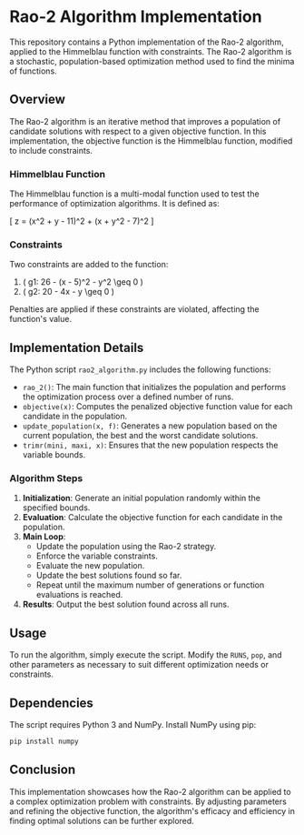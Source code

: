 # Rao-2 Algorithm Implementation

This repository contains a Python implementation of the Rao-2 algorithm, applied to the Himmelblau function with constraints. The Rao-2 algorithm is a stochastic, population-based optimization method used to find the minima of functions.

## Overview

The Rao-2 algorithm is an iterative method that improves a population of candidate solutions with respect to a given objective function. In this implementation, the objective function is the Himmelblau function, modified to include constraints.

### Himmelblau Function

The Himmelblau function is a multi-modal function used to test the performance of optimization algorithms. It is defined as:

\[ z = (x^2 + y - 11)^2 + (x + y^2 - 7)^2 \]

### Constraints

Two constraints are added to the function:

1. \( g1: 26 - (x - 5)^2 - y^2 \geq 0 \)
2. \( g2: 20 - 4x - y \geq 0 \)

Penalties are applied if these constraints are violated, affecting the function's value.

## Implementation Details

The Python script `rao2_algorithm.py` includes the following functions:

- `rao_2()`: The main function that initializes the population and performs the optimization process over a defined number of runs.
- `objective(x)`: Computes the penalized objective function value for each candidate in the population.
- `update_population(x, f)`: Generates a new population based on the current population, the best and the worst candidate solutions.
- `trimr(mini, maxi, x)`: Ensures that the new population respects the variable bounds.

### Algorithm Steps

1. **Initialization**: Generate an initial population randomly within the specified bounds.
2. **Evaluation**: Calculate the objective function for each candidate in the population.
3. **Main Loop**:
   - Update the population using the Rao-2 strategy.
   - Enforce the variable constraints.
   - Evaluate the new population.
   - Update the best solutions found so far.
   - Repeat until the maximum number of generations or function evaluations is reached.
4. **Results**: Output the best solution found across all runs.

## Usage

To run the algorithm, simply execute the script. Modify the `RUNS`, `pop`, and other parameters as necessary to suit different optimization needs or constraints.

## Dependencies

The script requires Python 3 and NumPy. Install NumPy using pip:

```bash
pip install numpy
```

## Conclusion

This implementation showcases how the Rao-2 algorithm can be applied to a complex optimization problem with constraints. By adjusting parameters and refining the objective function, the algorithm's efficacy and efficiency in finding optimal solutions can be further explored.

